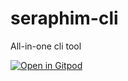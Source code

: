 # seraphim-cli
All-in-one cli tool 

[![Open in Gitpod](https://gitpod.io/button/open-in-gitpod.svg)](https://gitpod.io/#https://github.com/IMNOTIKE/seraphim-cli.git)